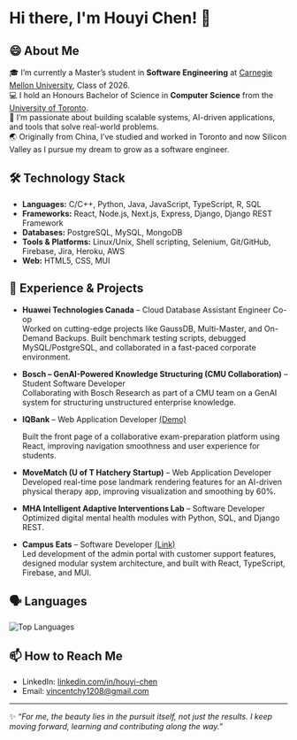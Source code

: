 # Hi there, I'm Houyi Chen! 👋

## 😄 About Me  

🎓 I’m currently a Master’s student in **Software Engineering** at [Carnegie Mellon University](https://www.cmu.edu/), Class of 2026.  
💻 I hold an Honours Bachelor of Science in **Computer Science** from the [University of Toronto](https://web.cs.toronto.edu/).  
🌱 I’m passionate about building scalable systems, AI-driven applications, and tools that solve real-world problems.  
🌏 Originally from China, I’ve studied and worked in Toronto and now Silicon Valley as I pursue my dream to grow as a software engineer.  

## 🛠 Technology Stack  

- **Languages:** C/C++, Python, Java, JavaScript, TypeScript, R, SQL  
- **Frameworks:** React, Node.js, Next.js, Express, Django, Django REST Framework  
- **Databases:** PostgreSQL, MySQL, MongoDB  
- **Tools & Platforms:** Linux/Unix, Shell scripting, Selenium, Git/GitHub, Firebase, Jira, Heroku, AWS  
- **Web:** HTML5, CSS, MUI  

## 🔭 Experience & Projects  

- **Huawei Technologies Canada** – Cloud Database Assistant Engineer Co-op  
  Worked on cutting-edge projects like GaussDB, Multi-Master, and On-Demand Backups. Built benchmark testing scripts, debugged MySQL/PostgreSQL, and collaborated in a fast-paced corporate environment.

- **Bosch – GenAI-Powered Knowledge Structuring (CMU Collaboration)** – Student Software Developer  
  Collaborating with Bosch Research as part of a CMU team on a GenAI system for structuring unstructured enterprise knowledge.  

- **IQBank** – Web Application Developer  [(Demo)](https://iqbank.teach.cs.toronto.edu/)

  Built the front page of a collaborative exam-preparation platform using React, improving navigation smoothness and user experience for students.  

- **MoveMatch (U of T Hatchery Startup)** – Web Application Developer  
  Developed real-time pose landmark rendering features for an AI-driven physical therapy app, improving visualization and smoothing by 60%.  

- **MHA Intelligent Adaptive Interventions Lab** – Software Developer  
  Optimized digital mental health modules with Python, SQL, and Django REST.  

- **Campus Eats** – Software Developer [(Link)](https://www.linkedin.com/company/campus-eats-linkedin/about/)        
  Led development of the admin portal with customer support features, designed modular system architecture, and built with React, TypeScript, Firebase, and MUI.  


## 🗣 Languages  

![Top Languages](https://github-readme-stats.vercel.app/api/top-langs/?username=YukiJudaiii&layout=compact&theme=radical)  

## 📫 How to Reach Me  

- LinkedIn: [linkedin.com/in/houyi-chen](https://www.linkedin.com/in/houyi-chen-0b5961231/)  
- Email: vincentchy1208@gmail.com 

---
✨ *“For me, the beauty lies in the pursuit itself, not just the results. I keep moving forward, learning and contributing along the way.”*  
